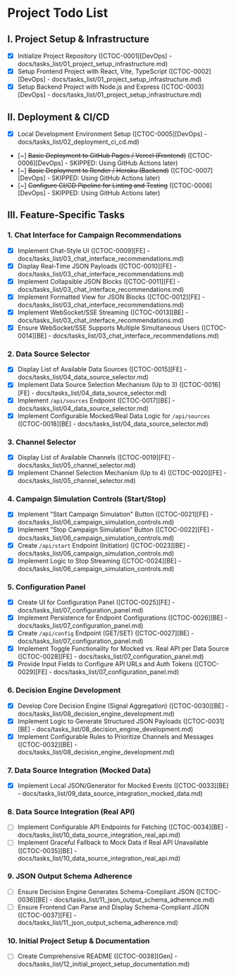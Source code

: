 # Project Todo List

## I. Project Setup & Infrastructure
- [x] Initialize Project Repository ([CTOC-0001][DevOps] - docs/tasks_list/01_project_setup_infrastructure.md)
- [x] Setup Frontend Project with React, Vite, TypeScript ([CTOC-0002][DevOps] - docs/tasks_list/01_project_setup_infrastructure.md)
- [x] Setup Backend Project with Node.js and Express ([CTOC-0003][DevOps] - docs/tasks_list/01_project_setup_infrastructure.md)

## II. Deployment & CI/CD
- [x] Local Development Environment Setup ([CTOC-0005][DevOps] - docs/tasks_list/02_deployment_ci_cd.md)
- [~] ~~Basic Deployment to GitHub Pages / Vercel (Frontend)~~ ([CTOC-0006][DevOps] - SKIPPED: Using GitHub Actions later)
- [~] ~~Basic Deployment to Render / Heroku (Backend)~~ ([CTOC-0007][DevOps] - SKIPPED: Using GitHub Actions later)
- [~] ~~Configure CI/CD Pipeline for Linting and Testing~~ ([CTOC-0008][DevOps] - SKIPPED: Using GitHub Actions later)

## III. Feature-Specific Tasks

### 1. Chat Interface for Campaign Recommendations
- [x] Implement Chat-Style UI ([CTOC-0009][FE] - docs/tasks_list/03_chat_interface_recommendations.md)
- [x] Display Real-Time JSON Payloads ([CTOC-0010][FE] - docs/tasks_list/03_chat_interface_recommendations.md)
- [x] Implement Collapsible JSON Blocks ([CTOC-0011][FE] - docs/tasks_list/03_chat_interface_recommendations.md)
- [x] Implement Formatted View for JSON Blocks ([CTOC-0012][FE] - docs/tasks_list/03_chat_interface_recommendations.md)
- [x] Implement WebSocket/SSE Streaming ([CTOC-0013][BE] - docs/tasks_list/03_chat_interface_recommendations.md)
- [x] Ensure WebSocket/SSE Supports Multiple Simultaneous Users ([CTOC-0014][BE] - docs/tasks_list/03_chat_interface_recommendations.md)

### 2. Data Source Selector
- [x] Display List of Available Data Sources ([CTOC-0015][FE] - docs/tasks_list/04_data_source_selector.md)
- [x] Implement Data Source Selection Mechanism (Up to 3) ([CTOC-0016][FE] - docs/tasks_list/04_data_source_selector.md)
- [x] Implement `/api/sources` Endpoint ([CTOC-0017][BE] - docs/tasks_list/04_data_source_selector.md)
- [x] Implement Configurable Mocked/Real Data Logic for `/api/sources` ([CTOC-0018][BE] - docs/tasks_list/04_data_source_selector.md)

### 3. Channel Selector
- [x] Display List of Available Channels ([CTOC-0019][FE] - docs/tasks_list/05_channel_selector.md)
- [x] Implement Channel Selection Mechanism (Up to 4) ([CTOC-0020][FE] - docs/tasks_list/05_channel_selector.md)

### 4. Campaign Simulation Controls (Start/Stop)
- [x] Implement "Start Campaign Simulation" Button ([CTOC-0021][FE] - docs/tasks_list/06_campaign_simulation_controls.md)
- [x] Implement "Stop Campaign Simulation" Button ([CTOC-0022][FE] - docs/tasks_list/06_campaign_simulation_controls.md)
- [x] Create `/api/start` Endpoint (Initiation) ([CTOC-0023][BE] - docs/tasks_list/06_campaign_simulation_controls.md)
- [x] Implement Logic to Stop Streaming ([CTOC-0024][BE] - docs/tasks_list/06_campaign_simulation_controls.md)

### 5. Configuration Panel
- [x] Create UI for Configuration Panel ([CTOC-0025][FE] - docs/tasks_list/07_configuration_panel.md)
- [x] Implement Persistence for Endpoint Configurations ([CTOC-0026][BE] - docs/tasks_list/07_configuration_panel.md)
- [x] Create `/api/config` Endpoint (GET/SET) ([CTOC-0027][BE] - docs/tasks_list/07_configuration_panel.md)
- [x] Implement Toggle Functionality for Mocked vs. Real API per Data Source ([CTOC-0028][FE] - docs/tasks_list/07_configuration_panel.md)
- [x] Provide Input Fields to Configure API URLs and Auth Tokens ([CTOC-0029][FE] - docs/tasks_list/07_configuration_panel.md)

### 6. Decision Engine Development
- [x] Develop Core Decision Engine (Signal Aggregation) ([CTOC-0030][BE] - docs/tasks_list/08_decision_engine_development.md)
- [x] Implement Logic to Generate Structured JSON Payloads ([CTOC-0031][BE] - docs/tasks_list/08_decision_engine_development.md)
- [x] Implement Configurable Rules to Prioritize Channels and Messages ([CTOC-0032][BE] - docs/tasks_list/08_decision_engine_development.md)

### 7. Data Source Integration (Mocked Data)
- [x] Implement Local JSON/Generator for Mocked Events ([CTOC-0033][BE] - docs/tasks_list/09_data_source_integration_mocked_data.md)

### 8. Data Source Integration (Real API)
- [ ] Implement Configurable API Endpoints for Fetching ([CTOC-0034][BE] - docs/tasks_list/10_data_source_integration_real_api.md)
- [ ] Implement Graceful Fallback to Mock Data if Real API Unavailable ([CTOC-0035][BE] - docs/tasks_list/10_data_source_integration_real_api.md)

### 9. JSON Output Schema Adherence
- [ ] Ensure Decision Engine Generates Schema-Compliant JSON ([CTOC-0036][BE] - docs/tasks_list/11_json_output_schema_adherence.md)
- [ ] Ensure Frontend Can Parse and Display Schema-Compliant JSON ([CTOC-0037][FE] - docs/tasks_list/11_json_output_schema_adherence.md)

### 10. Initial Project Setup & Documentation
- [ ] Create Comprehensive README ([CTOC-0038][Gen] - docs/tasks_list/12_initial_project_setup_documentation.md)
